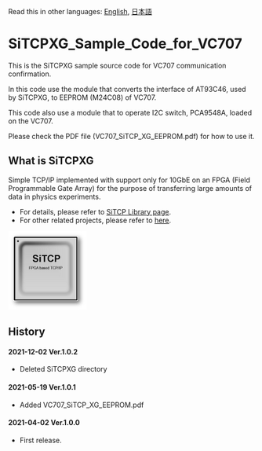 Read this in other languages: [English](README.md), [日本語](README.ja.md)

# SiTCPXG_Sample_Code_for_VC707

This is the SiTCPXG sample source code for VC707 communication confirmation.

In this code use the module that converts the interface of AT93C46, used by SiTCPXG, to EEPROM (M24C08) of VC707.

This code also use a module that to operate I2C switch, PCA9548A, loaded on the VC707.

Please check the PDF file (VC707_SiTCP_XG_EEPROM.pdf) for how to use it.


## What is SiTCPXG

Simple TCP/IP implemented with support only for 10GbE on an FPGA (Field Programmable Gate Array) for the purpose of transferring large amounts of data in physics experiments.

* For details, please refer to [SiTCP Library page](https://www.bbtech.co.jp/en/products/sitcp-library/).
* For other related projects, please refer to [here](https://github.com/BeeBeansTechnologies).

![SiTCP](sitcp.png)


## History

#### 2021-12-02 Ver.1.0.2

* Deleted SiTCPXG directory

#### 2021-05-19 Ver.1.0.1

* Added VC707_SiTCP_XG_EEPROM.pdf

#### 2021-04-02 Ver.1.0.0

* First release.
